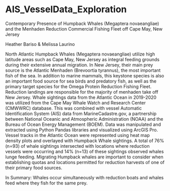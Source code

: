 # AIS_VesselData_Exploration

Contemporary Presence of Humpback Whales (Megaptera novaeangliae) and the Menhaden Reduction Commercial Fishing Fleet off Cape May, New Jersey 

Heather Bariso & Melissa Laurino

North Atlantic Humpback Whales (Megaptera novaeangliae) utilize high latitude areas such as Cape May, New Jersey as integral feeding grounds during their extensive annual migration. In New Jersey, their main prey source is the Atlantic Menhaden (Brevoortia tyrannus), the most important fish of the sea. In addition to marine mammals, this keystone species is also an important food source for sea birds and predatory fish, as well as the primary target species for the Omega Protein Reduction Fishing Fleet. Reduction landings are responsible for the majority of menhaden take off New Jersey. Whale sightings data from the Atlantic Ocean in 2019-2020 was utilized from the Cape May Whale Watch and Research Center (CMWWRC) database. This was combined with vessel Automatic Identification System (AIS) data from MarineCadastre.gov, a partnership between National Oceanic and Atmospheric Administration (NOAA) and the Bureau of Ocean Energy Management (BOEM). Data was manipulated and extracted using Python Pandas libraries and visualized using ArcGIS Pro. Vessel tracks in the Atlantic Ocean were represented using heat map density plots and overlayed with Humpback Whale sightings. A total of 76% (n=93) of whale sightings intersected with locations where reduction vessels were occurring and 14% (n=13) of these sightings observed whales lunge feeding. Migrating Humpback whales are important to consider when establishing quotas and locations permitted for reduction harvests of one of their primary food sources. 

In Summary: Whales occur simultaneously with reduction boats and whales feed where they fish for the same prey. 
